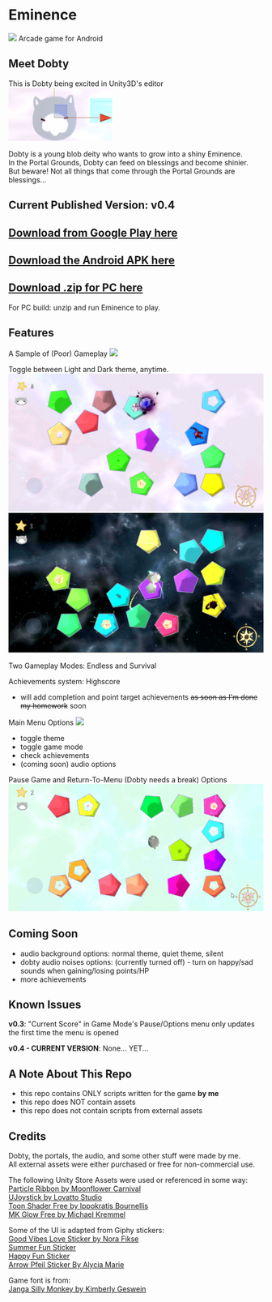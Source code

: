 # Eminence
![](Demo/MainScreen.gif)
Arcade game for Android

## Meet Dobty
This is Dobty being excited in Unity3D's editor  
![](Demo/DobtyIconDance.gif)  

Dobty is a young blob deity who wants to grow into a shiny Eminence.  
In the Portal Grounds, Dobty can feed on blessings and become shinier.  
But beware! Not all things that come through the Portal Grounds are blessings...  

## Current Published Version: v0.4
## [Download from Google Play here](https://play.google.com/store/apps/details?id=com.Tuttlebird.Eminence)
## [Download the Android APK here](https://drive.google.com/file/d/1O5LIX_DJVPuWBz3Tm9bDPWQOxiZA8G1G/view?usp=sharing)  
## [Download .zip for PC here](https://drive.google.com/file/d/1MyxJOlG65PWLV3JdLTMEwofCy1k_a4Ya/view?usp=sharing)
For PC build: unzip and run Eminence to play.  
  

## Features

A Sample of (Poor) Gameplay
![](Demo/GameplayDemo.gif)

Toggle between Light and Dark theme, anytime.  
![](Demo/SS-GameModeLight3.PNG)  
![](Demo/SS-GameModeDark2.PNG)  

Two Gameplay Modes: Endless and Survival

Achievements system: Highscore  
- will add completion and point target achievements ~~as soon as I'm done my homework~~ soon  

Main Menu Options 
![](Demo/OptionsDemo.gif)  
- toggle theme
- toggle game mode
- check achievements
- (coming soon) audio options

Pause Game and Return-To-Menu (Dobty needs a break) Options
![](Demo/GameplayOptionsDemo.gif)


## Coming Soon
- audio background options: normal theme, quiet theme, silent
- dobty audio noises options: (currently turned off) - turn on happy/sad sounds when gaining/losing points/HP
- more achievements


## Known Issues
**v0.3**: "Current Score" in Game Mode's Pause/Options menu only updates the first time the menu is opened  

**v0.4 - CURRENT VERSION**: None... YET... 


## A Note About This Repo
- this repo contains ONLY scripts written for the game **by me**
- this repo does NOT contain assets
- this repo does not contain scripts from external assets

## Credits
Dobty, the portals, the audio, and some other stuff were made by me.  
All external assets were either purchased or free for non-commercial use.  

The following Unity Store Assets were used or referenced in some way:  
[Particle Ribbon by Moonflower Carnival](https://assetstore.unity.com/packages/vfx/particles/spells/particle-ribbon-42866)  
[UJoystick by Lovatto Studio](https://assetstore.unity.com/packages/tools/input-management/ujoystick-49186)  
[Toon Shader Free by Ippokratis Bournellis](https://assetstore.unity.com/packages/vfx/shaders/toon-shader-free-21288)  
[MK Glow Free by Michael Kremmel](https://assetstore.unity.com/packages/vfx/shaders/fullscreen-camera-effects/mk-glow-free-28044)

Some of the UI is adapted from Giphy stickers:  
[Good Vibes Love Sticker by Nora Fikse](https://giphy.com/stickers/by-nora-bynorafikse-62bZqi1DwCPy6jyYxJ)  
[Summer Fun Sticker](https://giphy.com/stickers/summer-sun-bysummer-YMk5AJhusglR8goPuk)  
[Happy Fun Sticker](https://giphy.com/stickers/night-moon-planet-lwqCF9DRCHfboaWQdM)  
[Arrow Pfeil Sticker By Alycia Marie](https://giphy.com/stickers/alyciamarie-arrow-pfeil-alycia-marie-Me81mOdZvTtHtAjTAa)  

Game font is from:  
[Janga Silly Monkey by Kimberly Geswein](https://www.1001freefonts.com/janda-silly-monkey.font)

